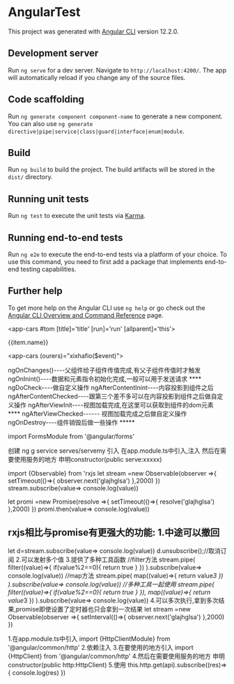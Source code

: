# AngularTest

This project was generated with [Angular CLI](https://github.com/angular/angular-cli) version 12.2.0.

## Development server

Run `ng serve` for a dev server. Navigate to `http://localhost:4200/`. The app will automatically reload if you change any of the source files.

## Code scaffolding

Run `ng generate component component-name` to generate a new component. You can also use `ng generate directive|pipe|service|class|guard|interface|enum|module`.

## Build

Run `ng build` to build the project. The build artifacts will be stored in the `dist/` directory.

## Running unit tests

Run `ng test` to execute the unit tests via [Karma](https://karma-runner.github.io).

## Running end-to-end tests

Run `ng e2e` to execute the end-to-end tests via a platform of your choice. To use this command, you need to first add a package that implements end-to-end testing capabilities.

## Further help

To get more help on the Angular CLI use `ng help` or go check out the [Angular CLI Overview and Command Reference](https://angular.io/cli) page.



<!-- 通过viewchild调用子组件的方法  父子组件传值 传方法 this可以获取怎么父组件-->
<app-cars #tom [title]='title' [run]='run' [allparent]='this'></app-cars>
<div *ngFor='let item of list;let key=index' [hidden]='key==2'>
  <p *ngIf='key==1'>{{item.name}}</p>
</div>

<!-- 
    子组件获取父组件的值或者方法
        ---------[XXX]="XXX"  @Input
        ---------@OutPut EventEmitter
    父组件获取子组件的子或者方法---------#names  @ViewChild
 -->
<app-cars (ourers)="xixhafio($event)"></app-cars>

<!-- 生命周期函数---按执行顺序写的,在执行生命周期之前最早执行构造器函数-->
ngOnChanges()----父组件给子组件传值完成,有父子组件传值时才触发
ngOnInint()----数据和元素指令初始化完成,一般可以用于发送请求 ****
ngDoCheck----做自定义操作
ngAfterContentInint----内容投影到组件之后
ngAfterContentChecked----跟第三个差不多可以在内容投影到组件之后做自定义操作
ngAfterViewInit----视图加载完成,在这里可以获取到组件的dom元素 ****
ngAfterViewChecked------ 视图加载完成之后做自定义操作
ngOnDestroy----组件销毁后做一些操作 *****

<!-- 双向数据绑定时需要引入模块FormsModule -->
import FormsModule from '@angular/forms'
<!-- 服务  -->
创建  ng g service serves/servemy 
引入 在app.module.ts中引入,注入
然后在需要使用服务的地方 申明constructor(public serve:xxxxx)

<!-- Rxjs 异步 angular中自己集成了,无需安装-->
import {Observable} from 'rxjs
let stream =new Observable(observer =>{
   setTimeout(()=>{
       observer.next('glajhglsa')
   },2000)
})
stream.subscribe(value=> console.log(value))
<!--es6语法 promise -->
let promi =new Promise(resolve =>{
   setTimeout(()=>{
       resolve('glajhglsa')
   },2000)
})
promi.then(value=> console.log(value))

rxjs相比与promise有更强大的功能:
1.中途可以撤回
   ---------
   let d=stream.subscribe(value=> console.log(value))
   d.unsubscribe();//取消订阅
2.可以发射多个值
3.提供了多种工具函数
//filter方法
stream.pipe(
    filter((value)=>{
       if(value%2==0){
         return true
       }
    })
).subscribe(value=> console.log(value))
//map方法
stream.pipe(
    map((value)=>{
       return value*3
    })
).subscribe(value=> console.log(value))
//多种工具一起使用
stream.pipe(
    filter((value)=>{
       if(value%2==0){
         return true
       }
    }),
    map((value)=>{
       return value*3
    })
).subscribe(value=> console.log(value))
4.可以多次执行,拿到多次结果,promise即使设置了定时器也只会拿到一次结果
let stream =new Observable(observer =>{
   setInterval(()=>{
       observer.next('glajhglsa')
   },2000)
})

<!-- http -->
1.在app.module.ts中引入
import {HttpClientModule} from '@angular/common/http'
2.依赖注入
3.在要使用的地方引入
import {HttpClient} from '@angular/common/http'
4.然后在需要使用服务的地方 申明constructor(public http:HttpClient)
5.使用
this.http.get(api).subscribe((res)=>{
    console.log(res)
})

